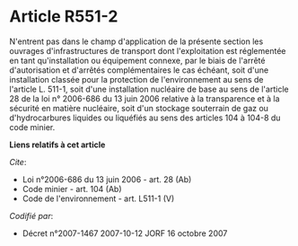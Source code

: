 # Article R551-2

N'entrent pas dans le champ d'application de la présente section les ouvrages d'infrastructures de transport dont
l'exploitation est réglementée en tant qu'installation ou équipement connexe, par le biais de l'arrêté d'autorisation et
d'arrêtés complémentaires le cas échéant, soit d'une installation classée pour la protection de l'environnement au sens de
l'article L. 511-1, soit d'une installation nucléaire de base au sens de l'article 28 de la loi n° 2006-686 du 13 juin 2006
relative à la transparence et à la sécurité en matière nucléaire, soit d'un stockage souterrain de gaz ou d'hydrocarbures
liquides ou liquéfiés au sens des articles 104 à 104-8 du code minier.

**Liens relatifs à cet article**

_Cite_:

  - Loi n°2006-686 du 13 juin 2006 - art. 28 (Ab)
  - Code minier - art. 104 (Ab)
  - Code de l'environnement - art. L511-1 (V)

_Codifié par_:

  - Décret n°2007-1467 2007-10-12 JORF 16 octobre 2007
